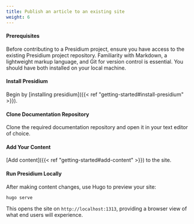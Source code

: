 ```yaml
---
title: Publish an article to an existing site
weight: 6
---
```


#### Prerequisites
Before contributing to a Presidium project, ensure you have access to the existing Presidium project repository.
Familiarity with Markdown, a lightweight markup language, and Git for version control is essential. You should have
both installed on your local machine.

#### Install Presidium

Begin by [installing presidium]({{< ref "getting-started#install-presidium" >}}).

#### Clone Documentation Repository

Clone the required documentation repository and open it in your text editor of choice.

#### Add Your Content

[Add content]({{< ref "getting-started#add-content" >}}) to the site.

#### Run Presidium Locally

After making content changes, use Hugo to preview your site:
```bash
hugo serve
```

This opens the site on `http://localhost:1313`, providing a browser view of what end users will experience.
